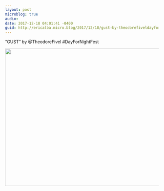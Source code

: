 ```yaml
---
layout: post
microblog: true
audio: 
date: 2017-12-18 04:01:41 -0400
guid: http://ericalba.micro.blog/2017/12/18/gust-by-theodorefiveldayfornightfest.html
---
```

“GUST” by @TheodoreFivel
#DayForNightFest

<img src="http://micro.ericalba.com/uploads/2018/7b0f1c7513.jpg" width="600" height="449" />
